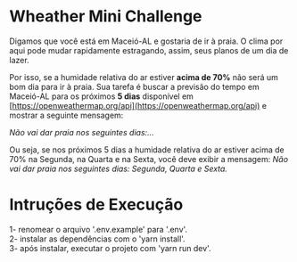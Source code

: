 # Wheather Mini Challenge

Digamos que você está em Maceió-AL e gostaria de ir à praia. O clima por aqui pode mudar rapidamente estragando, assim, seus  planos de um dia de lazer.

Por isso, se a humidade relativa do ar estiver **acima de 70%** não será um bom dia para ir à praia. Sua tarefa é buscar a previsão do tempo em Maceió-AL para os próximos **5 dias** disponível em [https://openweathermap.org/api](https://openweathermap.org/api) e mostrar a seguinte mensagem:

_Não vai dar praia nos seguintes dias:..._

Ou seja, se nos próximos 5 dias a humidade relativa do ar estiver acima de 70% na Segunda, na Quarta e na Sexta, você deve exibir a mensagem:
_Não vai dar praia nos seguintes dias: Segunda, Quarta e Sexta._

# Intruções de Execução

1- renomear o arquivo '.env.example' para '.env'.
<br>
2- instalar as dependências com o 'yarn install'.
<br>
3- após instalar, executar o projeto com 'yarn run dev'.
